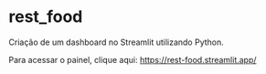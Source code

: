 # rest_food
Criação de um dashboard no Streamlit utilizando Python. 

Para acessar o painel, clique aqui:
https://rest-food.streamlit.app/
